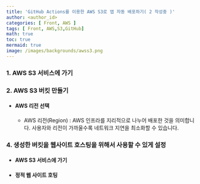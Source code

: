 ```yaml
---
title: 'GitHub Actions를 이용한 AWS S3로 앱 자동 배포하기( 2 작성중 )'
author: <author_id>
categories: [ Front, AWS ]
tags: [ Front, AWS,S3,GitHub]
math: true
toc: true
mermaid: true
image: /images/backgrounds/awss3.png
---
```



### 1. AWS S3 서비스에 가기

### 2. AWS S3 버킷 만들기
  - #### AWS 리전 선택
    - AWS 리전(Region) : AWS 인프라를 지리적으로 나누어 배포한 것을 의미합니다. 사용자와 리전이 가까울수록 네트워크 지연을 최소화할 수 있습니다.

### 4. 생성한 버킷을 웹사이트 호스팅을 위해서 사용할 수 있게 설정
  - #### AWS S3 서비스에 가기
  - #### 정적 웹 사이트 호팅


